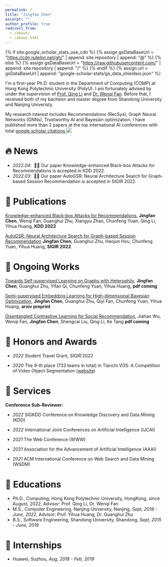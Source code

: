 ```yaml
---
permalink: /
title: "Jingfan Chen"
excerpt: ""
author_profile: true
redirect_from: 
  - /about/
  - /about.html
---
```


{% if site.google_scholar_stats_use_cdn %}
{% assign gsDataBaseUrl = "https://cdn.jsdelivr.net/gh/" | append: site.repository | append: "@" %}
{% else %}
{% assign gsDataBaseUrl = "https://raw.githubusercontent.com/" | append: site.repository | append: "/" %}
{% endif %}
{% assign url = gsDataBaseUrl | append: "google-scholar-stats/gs_data_shieldsio.json" %}

<span class='anchor' id='about-me'></span>

I'm a first-year Ph.D. student in the Department of Computing (COMP) at Hong Kong Polytechnic University (PolyU). I am fortunately advised by under the supervision of <a href='https://www4.comp.polyu.edu.hk/~csqli/'>Prof. Qing Li</a> and <a href='https://wenqifan03.github.io'>Dr. Wenqi Fan</a>. Before that, I received both of my bachelor and master degree from Shandong University and Nanjing Univeristy.


My research interest includes Recommendations (RecSys), Graph Neural Networks (GNNs), Trustworthy AI and Bayesian optimization. I have published more than 2 papers at the top international AI conferences with total <a href='https://scholar.google.com/citations?user=DhtAFkwAAAAJ'>google scholar citations <a href='https://scholar.google.com/citations?user=DhtAFkwAAAAJ'><img src="https://img.shields.io/endpoint?url={{ url | url_encode }}&logo=Google%20Scholar&labelColor=f6f6f6&color=9cf&style=flat&label=citations"></a>
  
<!--   
<strong><span id='total_cit'>260000+</span></strong></a> (You can also use google scholar badge <a href='https://scholar.google.com/citations?user=DhtAFkwAAAAJ'><img src="https://img.shields.io/endpoint?url={{ url | url_encode }}&logo=Google%20Scholar&labelColor=f6f6f6&color=9cf&style=flat&label=citations"></a>). -->


# 🔥 News
- *2022.04*: &nbsp;🎉🎉 Our paper Knowledge-enhanced Black-box Attacks for Recommendations is accepted in KDD 2022. 
- *2022.03*: &nbsp;🎉🎉 Our paper AutoGSR: Neural Architecture Search for Graph-based Session Recommendation is accepted in SIGIR 2022. 

# 📝 Publications 

<!-- <div class='paper-box'><div class='paper-box-image'><div><div class="badge">CVPR 2016</div><img src='images/500x300.png' alt="sym" width="100%"></div></div>
<div class='paper-box-text' markdown="1"> -->

[Knowledge-enhanced Black-box Attacks for Recommendations](https://arxiv.org/abs/2207.10307), **Jingfan Chen**, Wenqi Fan, Guanghui Zhu, Xiangyu Zhao, Chunfeng Yuan, Qing Li, Yihua Huang, **KDD 2022**
  
[AutoGSR: Neural Architecture Search for Graph-based Session Recommendation](https://dl.acm.org/doi/10.1145/3477495.3531940) **Jingfan Chen**, Guanghui Zhu, Haojun Hou, Chunfeng Yuan, Yihua Huang, **SIGIR 2022**

# 📝 Ongoing Works
[Towards Self-supervised Learning on Graphs with Heterophily](https://cjfcsjt.github.io), **Jingfan Chen**, Guanghui Zhu, Yifan Qi, Chunfeng Yuan, Yihua Huang, **pdf coming**

[Semi-supervised Embedding Learning for High-dimensional Bayesian Optimization](https://cjfcsjt.github.io), **Jingfan Chen**, Guanghui Zhu, Qiyi Fan, Chunfeng Yuan, Yihua Huang, **arxiv preprint**

[Disentangled Contrastive Learning for Social Recommendation](https://cjfcsjt.github.io), Jiahao Wu, Wenqi Fan,  **Jingfan Chen**, Shengcai Liu, Qing Li, Ke Tang **pdf coming**

<!-- [**Project**](https://scholar.google.com/citations?view_op=view_citation&hl=zh-CN&user=DhtAFkwAAAAJ&citation_for_view=DhtAFkwAAAAJ:ALROH1vI_8AC) <strong><span class='show_paper_citations' data='DhtAFkwAAAAJ:ALROH1vI_8AC'></span></strong>
- Lorem ipsum dolor sit amet, consectetur adipiscing elit. Vivamus ornare aliquet ipsum, ac tempus justo dapibus sit amet. 
</div>
</div> -->



# 📝 Honors and Awards

- *2022* Student Travel Grant, SIGIR’2022

- *2020* The 9-th place (733 teams in total) in Tianchi VOS: A Competition of Video Object Segmentation ([website](https://tianchi.aliyun.com/copetition/entrance/531797/introduction))

# 📝 Services
**Conference Sub-Reviewer:**
- *2022* SIGKDD Conference on Knowledge Discovery and Data Mining (KDD)

- *2022* International Joint Conferences on Artificial Intelligence (IJCAI)

- *2021* The Web Conference (WWW)

- *2021* Association for the Advancement of Artificial Intelligence (AAAI)

- *2021* ACM International Conference on Web Search and Data Mining (WSDM)

# 📝 Educations
- Ph.D., Computing, Hong Kong Polytechnic University, HongKong, since August, 2022, Advisor: Prof. Qing Li, Dr. Wenqi Fan
- M.S., Computer Engineering, Nanjing University, Nanjing, *Sept, 2019 - June, 2022*, Advisor: Prof. Yihua Huang, Dr. Guanghui Zhu
- B.S., Software Engineering, Shandong University, Shandong, *Sept, 2015 - June, 2019*

<!-- #  Invited Talks -->


# 📝 Internships
- Huawei, Suzhou, *Aug, 2018 - Feb, 2019*
